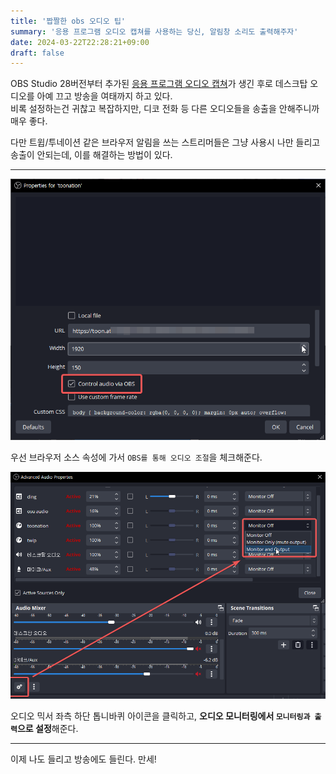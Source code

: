 ```yaml
---
title: '짭짤한 obs 오디오 팁'
summary: '응용 프로그램 오디오 캡쳐를 사용하는 당신, 알림창 소리도 출력해주자'
date: 2024-03-22T22:28:21+09:00
draft: false
---
```


OBS Studio 28버전부터 추가된 [응용 프로그램 오디오 캡쳐](https://obsproject.com/kb/application-audio-capture-guide)가 생긴 후로 데스크탑 오디오를 아예 끄고 방송을 여태까지 하고 있다.\
비록 설정하는건 귀찮고 복잡하지만, 디코 전화 등 다른 오디오들을 송출을 안해주니까 매우 좋다.

다만 트윕/투네이션 같은 브라우저 알림을 쓰는 스트리머들은 그냥 사용시 나만 들리고 송출이 안되는데, 이를 해결하는 방법이 있다.

---

![browser properties](images/browser_properties.png)

우선 브라우저 소스 속성에 가서 `OBS를 통해 오디오 조절`을 체크해준다.

![advanced audio properties](images/advanced_audio_properties.png)

오디오 믹서 좌측 하단 톱니바퀴 아이콘을 클릭하고, **오디오 모니터링에서 `모니터링과 출력`으로 설정**해준다.

---

이제 나도 들리고 방송에도 들린다. 만세!
